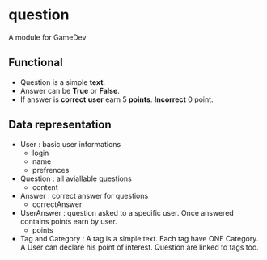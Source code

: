 # question
A module for GameDev


## Functional
- Question is a simple **text**.
- Answer can be **True** or **False**.
- If answer is **correct** **user** earn 5 **points**. **Incorrect** 0 point.

## Data representation
- User : basic user informations
    - login
    - name
    - prefrences
- Question : all aviallable questions
    - content
- Answer : correct answer for questions
    - correctAnswer
- UserAnswer : question asked to a specific user. Once answered contains points earn by user.
    - points
- Tag and Category : A tag is a simple text. Each tag have ONE Category. A User can declare his point of interest. Question are linked to tags too.
       